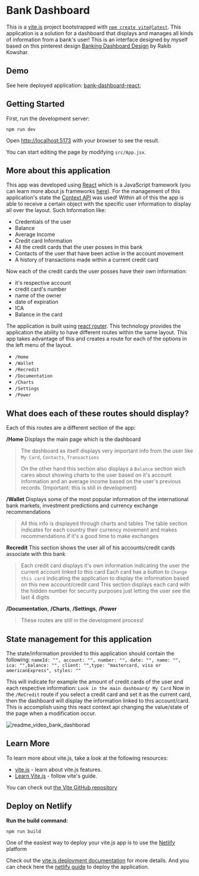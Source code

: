 # Bank Dashboard 

This is a [vite.js](https://vitejs.dev/) project bootstrapped with [`npm create vite@latest`](https://vitejs.dev/guide/). This application is a solution for a dashboard that displays and manages all kinds of information from a bank's user!
This is an interface designed by myself based on this pinterest design [Banking Dashboard Design](https://www.pinterest.es/pin/1106900414638219342/) by Rakib Kowshar.

## Demo
See here deployed application: [bank-dashboard-react](https://bank-dashboard-react.netlify.app/);

## Getting Started

First, run the development server:

```
npm run dev
```

Open [http://localhost:5173](http://localhost:5173) with your browser to see the result.

You can start editing the page by modifying `src/App.jsx`.

## More about this application

This app was developed using [React](https://react.dev/) which is a JavaScript framework (you can learn more about js frameworks [here](https://hackr.io/blog/best-javascript-frameworks)). For the management of this application's state the [Context API](https://legacy.reactjs.org/docs/context.html) was used!
Within all of this the app is able to receive a certain object with the specific user information to display all over the layout. 
Such Information like: 
- Credentials of the user
- Balance
- Average Income
- Credit card Information
- All the credit cards that the user posses in this bank
- Contacts of the user that have been active in the account movement
- A history of transactions made within a current credit card

Now each of the credit cards the user posses have their own information: 
- it's respective account
- credit card's number
- name of the owner
- date of expiration
- ICA
- Balance in the card

The application is built using [react router](https://reactrouter.com/en/main). This technology provides the application the ability to have different routes within the same layout. This app takes advantage of this and creates a route for each of the options in the left menu of the layout. 
- `/Home`
- `/Wallet`
- `/Recredit`
- `/Documentation`
- `/Charts`
- `/Settings`
- `/Power`

## What does each of these routes should display?
Each of this routes are a different section of the app:

**/Home**
Displays the main page which is the dashboard
> The dashboard as itself displays very important info from the user like `My Card`, `Contacts`, `Transactions`
> 
> On the other hand this section also displays a `Balance` section wich cares about showing charts to the user based on it's account information and an average income based on the user's previous records. (Important: this is still in development)

**/Wallet**
Displays some of the most popular information of the international bank markets, investment predictions and currency exchange recommendations 
> All this info is displayed through charts and tables
> The table section indicates for each country their currency movement and makes recommendations if it's a good time to make exchanges

**Recredit**
This section shows the user all of his accounts/credit cards associate with this bank
> Each credit card displays it's own information indicating the user the current account linked to this card
> Each card has a button to `Change this card` indicating the application to display the information based on this new account/credit card
> This section displays each card with the hidden number for security purposes just letting the user see the last 4 digits

**/Documentation**, **/Charts**, **/Settings**, **/Power**
> These routes are still in the development process!

  
## State management for this application

The state/information provided to this application should contain the following: 
`nameId: "", account: "", number: "", date: "", name: "", ica: "",balance: "", client: "",type: "mastercard, visa or americanExpress", styles: ""`

This will indicate for example the amount of credit cards of the user and each respective information:
`Look in the main dashboard/ My Card`
Now in the `/ReCredit` route if you select a credit card and set it as the current card, then the dashboard will display the information linked to this account/card.
This is accomplish using this react context api changing the value/state of the page when a modification occur.

![readme_video_bank_dashborad](https://github.com/Matdweb/bank-dashboard-react/assets/110640534/f4e42b3c-41de-45d3-9dd2-d9300ed08d42)

## Learn More

To learn more about vite.js, take a look at the following resources:

- [vite.js](https://vitejs.dev/) - learn about vite.js features.
- [Learn Vite.js](https://vitejs.dev/guide/) - follow vite's guide.

You can check out [the Vite GitHub repository](https://github.com/vitejs/vite)

## Deploy on Netlify

**Run the build command:**

```
npm run build
```

One of the easiest way to deploy your vite.js app is to use the [Netlify](https://www.netlify.com) platform

Check out the [vite.js deployment documentation](https://vitejs.dev/guide/static-deploy.html) for more details. 
And you can check here the [netlify guide](https://docs.netlify.com/get-started) to deploy the application.
